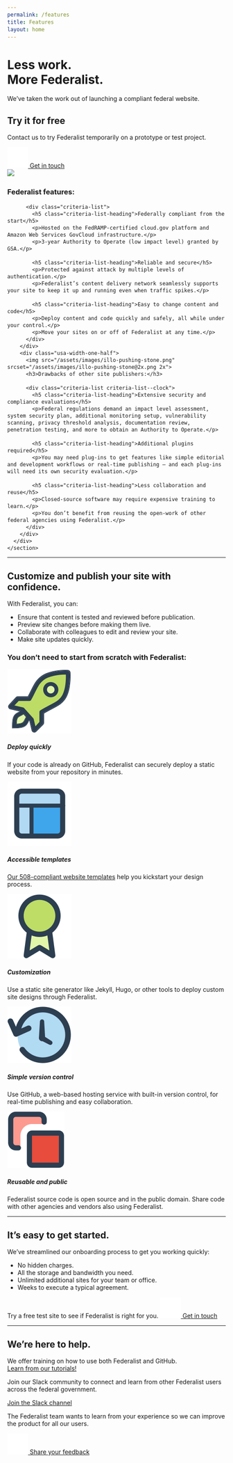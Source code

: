 ```yaml
---
permalink: /features
title: Features
layout: home
---
```


<div class="features-page">
  <div class="well">
    <div class="usa-grid federalist-hero">
      <div class="usa-width-two-thirds">
        <h1 class="hero-heading">
          Less work.<br>
          More Federalist.
        </h1>
        <p class="hero-copy sub-heading">We’ve taken the work out of launching a compliant federal website.</p>
      </div>
      <div class="usa-width-one-third usa-hero-callout">
        <h2>Try it for free</h2>
        <p>Contact us to try Federalist temporarily on a prototype or test project.</p>
        <a class="usa-button" href="mailto:federalist-inquiries@gsa.gov?body=What%27s%20your%20name%3F%0A%0AWhat%20agency%20or%20office%20do%20you%20work%20for%3F%0A%0AWhat%27s%20your%20job%20title%20or%20role%3F%0A%0ATell%20us%20a%20little%20about%20your%20website%20project%20or%20your%20questions%20about%20federalist:%0A%0AIf%20you%27d%20like%20us%20to%20call%20you%2C%20what%27s%20your%20phone%20number%20and%20when%20might%20be%20a%20good%20time%3F%0A"><img src="/assets/images/icons/icon-envelope.svg"> Get in touch</a>
      </div>
    </div>
  </div>
  <div class="usa-grid">
    <section class="info-block">
      <a id="page-body"></a>
      <div class="usa-grid-full">
        <div class="usa-width-one-half">
          <img src="/assets/images/illo-rocket-mountains.png" srcset="/assets/images/illo-rocket-mountains@2x.png 2x">
          <h3>Federalist features:</h3>

          <div class="criteria-list">
            <h5 class="criteria-list-heading">Federally compliant from the start</h5>
            <p>Hosted on the FedRAMP-certified cloud.gov platform and Amazon Web Services GovCloud infrastructure.</p>
            <p>3-year Authority to Operate (low impact level) granted by GSA.</p>

            <h5 class="criteria-list-heading">Reliable and secure</h5>
            <p>Protected against attack by multiple levels of authentication.</p>
            <p>Federalist’s content delivery network seamlessly supports your site to keep it up and running even when traffic spikes.</p>

            <h5 class="criteria-list-heading">Easy to change content and code</h5>
            <p>Deploy content and code quickly and safely, all while under your control.</p>
            <p>Move your sites on or off of Federalist at any time.</p>
          </div>
        </div>
        <div class="usa-width-one-half">
          <img src="/assets/images/illo-pushing-stone.png" srcset="/assets/images/illo-pushing-stone@2x.png 2x">
          <h3>Drawbacks of other site publishers:</h3>

          <div class="criteria-list criteria-list--clock">
            <h5 class="criteria-list-heading">Extensive security and compliance evaluations</h5>
            <p>Federal regulations demand an impact level assessment, system security plan, additional monitoring setup, vulnerability scanning, privacy threshold analysis, documentation review, penetration testing, and more to obtain an Authority to Operate.</p>

            <h5 class="criteria-list-heading">Additional plugins required</h5>
            <p>You may need plug-ins to get features like simple editorial and development workflows or real-time publishing — and each plug-ins will need its own security evaluation.</p>

            <h5 class="criteria-list-heading">Less collaboration and reuse</h5>
            <p>Closed-source software may require expensive training to learn.</p>
            <p>You don’t benefit from reusing the open-work of other federal agencies using Federalist.</p>
          </div>
        </div>
      </div>
    </section>
  </div>
  <div class="usa-grid">
    <hr class="hr-light">
    <section class="info-block">
      <div class="usa-width-one-whole">
        <h2>Customize and publish your site with confidence.</h2>
        <p class="medium-copy">With Federalist, you can:</p>
        <ul class="checklist copy">
          <li>Ensure that content is tested and reviewed before publication.</li>
          <li>Preview site changes before making them live.</li>
          <li>Collaborate with colleagues to edit and review your site.</li>
          <li>Make site updates quickly.</li>
        </ul>
      </div>
      <div class="usa-width-one-whole">
        <h3>You don’t need to start from scratch with Federalist:</h3>
        <div class="usa-grid-full">
          <div class="usa-width-one-third">
            <div class="feature-group vertical">
              <div class="feature-image small">
                <img src="/assets/images/icons/icon-rocket-color.svg">
              </div>
              <div class="feature-text">
                <h5>Deploy quickly</h5>
                <p>If your code is already on GitHub, Federalist can securely deploy a static website from your repository in minutes.</p>
              </div>
            </div>
          </div>
          <div class="usa-width-one-third">
            <div class="feature-group vertical">
              <div class="feature-image small">
                <img src="/assets/images/icons/icon-layout-color.svg">
              </div>
              <div class="feature-text">
                <h5>Accessible templates</h5>
                <p><a href="https://federalist-docs.18f.gov/pages/using-federalist/templates/">Our 508-compliant website templates</a> help you kickstart your design process.</p>
              </div>
            </div>
          </div>
          <div class="usa-width-one-third">
            <div class="feature-group vertical">
              <div class="feature-image small">
                <img src="/assets/images/icons/icon-badge-color.svg">
              </div>
              <div class="feature-text">
                <h5>Customization</h5>
                <p>Use a static site generator like Jekyll, Hugo, or other tools to deploy custom site designs through Federalist.</p>
              </div>
            </div>
          </div>
         </div>
        <div class="usa-grid-full">
          <div class="usa-width-one-third">
            <div class="feature-group vertical">
              <div class="feature-image small">
                <img src="/assets/images/icons/icon-clockback-color.svg">
              </div>
              <div class="feature-text">
                <h5>Simple version control</h5>
                <p>Use GitHub, a web-based hosting service with built-in version control, for real-time publishing and easy collaboration.</p>
              </div>
            </div>
          </div>
          <div class="usa-width-one-third">
            <div class="feature-group vertical">
              <div class="feature-image small">
                <img src="/assets/images/icons/icon-two-squares-color.svg">
              </div>
              <div class="feature-text">
                <h5>Reusable and public</h5>
                <p>Federalist source code is open source and in the public domain. Share code with other agencies and vendors also using Federalist.</p>
              </div>
            </div>
          </div>
        </div>
      </div>
    </section>
  </div>
  <div class="usa-grid">
    <hr class="hr-light">
    <section class="info-block">
      <h2>It’s easy to get started.</h2>
      <p class="medium-copy">We’ve streamlined our onboarding process to get you working quickly:</p>
      <ul>
        <li>No hidden charges.</li>
        <li>All the storage and bandwidth you need.</li>
        <li>Unlimited additional sites for your team or office.</li>
        <li>Weeks to execute a typical agreement.</li>
      </ul>
    </section>
  </div>
  <div class="well callout">
    Try a free test site to see if Federalist is right for you.
    <a class="usa-button callout-inline" href="mailto:federalist-inquiries@gsa.gov?body=What%27s%20your%20name%3F%0A%0AWhat%20agency%20or%20office%20do%20you%20work%20for%3F%0A%0AWhat%27s%20your%20job%20title%20or%20role%3F%0A%0ATell%20us%20a%20little%20about%20your%20website%20project%20or%20your%20questions%20about%20federalist:%0A%0AIf%20you%27d%20like%20us%20to%20call%20you%2C%20what%27s%20your%20phone%20number%20and%20when%20might%20be%20a%20good%20time%3F%0A"><img src="/assets/images/icons/icon-envelope.svg"> Get in touch</a>
  </div>
  <hr class="hr-light--inverted">
  <div class="well">
    <div class="usa-grid federalist-hero">
      <h1>We’re here to help.</h1>
      <div class="flexbox-grid">
        <div class="usa-width-one-third flexbox-item">
          <p class="medium-copy">
            We offer training on how to use both Federalist and GitHub.<br>
            <a href="https://federalist-docs.18f.gov/pages/using-federalist/instructional-demos/">Learn from our tutorials!</a>
          </p>
        </div>
        <div class="usa-width-one-third flexbox-item">
          <p class="medium-copy">Join our Slack community to connect and learn from other Federalist users across the federal government.</p>
          <a class="usa-button" href="https://chat.18f.gov/">Join the Slack channel</a>
        </div>
        <div class="usa-width-one-third flexbox-item">
          <p class="medium-copy">The Federalist team wants to learn from your experience so we can improve the product for all our users.</p>
          <a class="usa-button" href="mailto:federalist-inquiries@gsa.gov"><img src="/assets/images/icons/icon-envelope.svg"> Share your feedback</a>
        </div>
      </div>
    </div>
  </div>
</div>